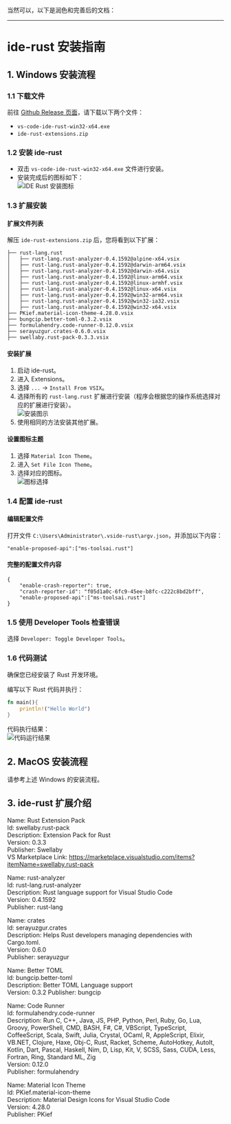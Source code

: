 当然可以，以下是润色和完善后的文档：

---

# ide-rust 安装指南

## 1. Windows 安装流程

### 1.1 下载文件
前往 [Github Release 页面](https://github.com/ppntai/vscode-ide/releases/tag/ide-rust-v1.0.0)，请下载以下两个文件：
- `vs-code-ide-rust-win32-x64.exe`
- `ide-rust-extensions.zip`

### 1.2 安装 ide-rust
- 双击 `vs-code-ide-rust-win32-x64.exe` 文件进行安装。
- 安装完成后的图标如下：  
![IDE Rust 安装图标](/vscode-ide-docs/05_ide-rust/01_install_files/1.jpg)

### 1.3 扩展安装

#### 扩展文件列表
解压 `ide-rust-extensions.zip` 后，您将看到以下扩展：
```
├── rust-lang.rust
│   ├── rust-lang.rust-analyzer-0.4.1592@alpine-x64.vsix
│   ├── rust-lang.rust-analyzer-0.4.1592@darwin-arm64.vsix
│   ├── rust-lang.rust-analyzer-0.4.1592@darwin-x64.vsix
│   ├── rust-lang.rust-analyzer-0.4.1592@linux-arm64.vsix
│   ├── rust-lang.rust-analyzer-0.4.1592@linux-armhf.vsix
│   ├── rust-lang.rust-analyzer-0.4.1592@linux-x64.vsix
│   ├── rust-lang.rust-analyzer-0.4.1592@win32-arm64.vsix
│   ├── rust-lang.rust-analyzer-0.4.1592@win32-ia32.vsix
│   ├── rust-lang.rust-analyzer-0.4.1592@win32-x64.vsix
├── PKief.material-icon-theme-4.28.0.vsix
├── bungcip.better-toml-0.3.2.vsix
├── formulahendry.code-runner-0.12.0.vsix
├── serayuzgur.crates-0.6.0.vsix
├── swellaby.rust-pack-0.3.3.vsix
```

#### 安装扩展
1. 启动 ide-rust。
2. 进入 Extensions。
3. 选择 `...` → `Install From VSIX`。
4. 选择所有的 `rust-lang.rust` 扩展进行安装（程序会根据您的操作系统选择对应的扩展进行安装）。  
![安装图示](/vscode-ide-docs/01_ide-cpp/01/1.jpg)
5. 使用相同的方法安装其他扩展。

#### 设置图标主题
1. 选择 `Material Icon Theme`。
2. 进入 `Set File Icon Theme`。
3. 选择对应的图标。  
![图标选择](/vscode-ide-docs/02_ide-java/01/3.jpg)

### 1.4 配置 ide-rust

#### 编辑配置文件
打开文件 `C:\Users\Administrator\.vside-rust\argv.json`，并添加以下内容：
```
"enable-proposed-api":["ms-toolsai.rust"]
```

#### 完整的配置文件内容
```
{
	"enable-crash-reporter": true,
	"crash-reporter-id": "f05d1a0c-6fc9-45ee-b8fc-c222c8bd2bff",
	"enable-proposed-api":["ms-toolsai.rust"]
}
```

### 1.5 使用 Developer Tools 检查错误
选择 `Developer: Toggle Developer Tools`。

### 1.6 代码测试
确保您已经安装了 Rust 开发环境。

编写以下 Rust 代码并执行：
```rust
fn main(){
    println!("Hello World")
}
```
代码执行结果：  
![代码运行结果](/vscode-ide-docs/01_install_files/2.jpg)

## 2. MacOS 安装流程
请参考上述 Windows 的安装流程。

## 3. ide-rust 扩展介绍

Name: Rust Extension Pack  
Id: swellaby.rust-pack  
Description: Extension Pack for Rust  
Version: 0.3.3  
Publisher: Swellaby  
VS Marketplace Link: https://marketplace.visualstudio.com/items?itemName=swellaby.rust-pack 

Name: rust-analyzer  
Id: rust-lang.rust-analyzer  
Description: Rust language support for Visual Studio Code  
Version: 0.4.1592  
Publisher: rust-lang  

Name: crates  
Id: serayuzgur.crates  
Description: Helps Rust developers managing dependencies with Cargo.toml.  
Version: 0.6.0  
Publisher: serayuzgur  


Name: Better TOML  
Id: bungcip.better-toml  
Description: Better TOML Language support  
Version: 0.3.2
Publisher: bungcip  

Name: Code Runner  
Id: formulahendry.code-runner  
Description: Run C, C++, Java, JS, PHP, Python, Perl, Ruby, Go, Lua, Groovy, PowerShell, CMD, BASH, F#, C#, VBScript, TypeScript, CoffeeScript, Scala, Swift, Julia, Crystal, OCaml, R, AppleScript, Elixir, VB.NET, Clojure, Haxe, Obj-C, Rust, Racket, Scheme, AutoHotkey, AutoIt, Kotlin, Dart, Pascal, Haskell, Nim, D, Lisp, Kit, V, SCSS, Sass, CUDA, Less, Fortran, Ring, Standard ML, Zig  
Version: 0.12.0  
Publisher: formulahendry  

Name: Material Icon Theme  
Id: PKief.material-icon-theme  
Description: Material Design Icons for Visual Studio Code  
Version: 4.28.0  
Publisher: PKief  
